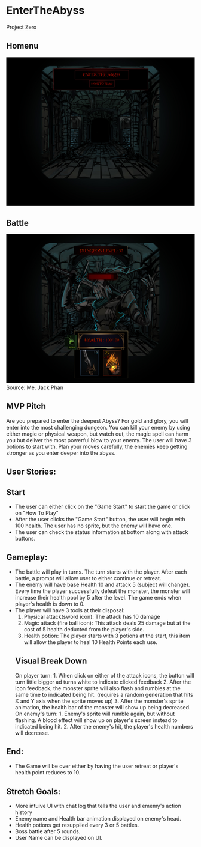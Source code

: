 # EnterTheAbyss
Project Zero
## Homenu
![](photos/HomeMenu.jpg)
## Battle
![](photos/Concept.jpg)
Source: Me. Jack Phan

## MVP Pitch
Are you prepared to enter the deepest Abyss? For gold and glory, you will enter into the most challenging dungeon. You can kill your enemy by using either magic or physical weapon, but watch out, the magic spell can harm you but deliver the most powerful blow to your enemy. The user will have 3 potions to start with. Plan your moves carefully, the enemies keep getting stronger as you enter deeper into the abyss.

## User Stories:
## Start
- The user can either click on the "Game Start" to start the game or click on "How To Play" 
- After the user clicks the "Game Start" button, the user will begin with 100 health. The user has no sprite, but the enemy will have one. 
- The user can check the status information at bottom along with attack buttons.

## Gameplay:
- The battle will play in turns. The turn starts with the player. After each battle, a prompt will allow user to either continue or retreat. 
- The enemy will have base Health 10 and attack 5 (subject will change). Every time the player successfully defeat the monster, the monster will increase their health pool by 5 after the level. The game ends when player's health is down to 0.
- The player will have 3 tools at their disposal:
    1. Physical attack(sword icon): The attack has 10 damage
    2. Magic attack (fire ball icon): This attack deals 25 damage but at the cost of 5 health deducted from the player's side. 
    3. Health potion: The player starts with 3 potions at the start, this item will allow the player to heal 10 Health Points each use.
    ## Visual Break Down
    On player turn: 
        1. When click on either of the attack icons, the button will turn little bigger ad turns white to indicate clicked feedback
        2. After the icon feedback, the monster sprite will also flash and rumbles at the same time to indicated being hit. (requires a random generation that hits X and Y axis when the sprite moves up)
        3. After the monster's sprite animation, the health bar of the monster will show up being decreased.
    On enemy's turn:
        1. Enemy's sprite will rumble again, but without flashing. A blood effect will show up on player's screen instead to indicated being hit.
        2. After the enemy's hit, the player's health numbers will decrease.



## End:
- The Game will be over either by having the user retreat or player's health point reduces to 10. 

## Stretch Goals: 
- More intuive UI with chat log that tells the user and ememy's action history
- Enemy name and Health bar animation displayed on enemy's head.
- Health potions get resupplied every 3 or 5 battles.
- Boss battle after 5 rounds.
- User Name can be displayed on UI.
